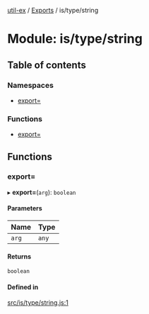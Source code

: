 [util-ex](../README.md) / [Exports](../modules.md) / is/type/string

# Module: is/type/string

## Table of contents

### Namespaces

- [export=](is_type_string.export_.md)

### Functions

- [export=](is_type_string.md#export=)

## Functions

### export&#x3D;

▸ **export=**(`arg`): `boolean`

#### Parameters

| Name | Type |
| :------ | :------ |
| `arg` | `any` |

#### Returns

`boolean`

#### Defined in

[src/is/type/string.js:1](https://github.com/snowyu/util-ex.js/blob/cfd4615/src/is/type/string.js#L1)
